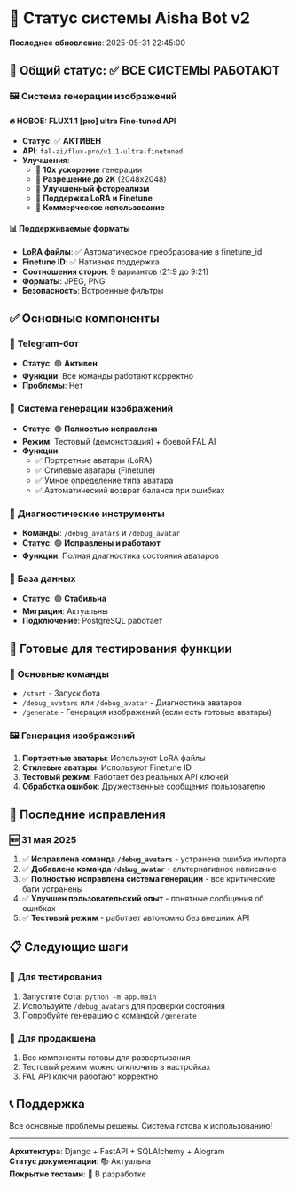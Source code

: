 # 🚀 Статус системы Aisha Bot v2

**Последнее обновление**: 2025-05-31 22:45:00

## 🎯 Общий статус: ✅ ВСЕ СИСТЕМЫ РАБОТАЮТ

### 🖼️ Система генерации изображений

#### 🔥 НОВОЕ: FLUX1.1 [pro] ultra Fine-tuned API
- **Статус**: ✅ **АКТИВЕН** 
- **API**: `fal-ai/flux-pro/v1.1-ultra-finetuned`
- **Улучшения**:
  - 🚀 **10x ускорение** генерации
  - 🎨 **Разрешение до 2K** (2048x2048)
  - 💎 **Улучшенный фотореализм**
  - 🔧 **Поддержка LoRA и Finetune**
  - 💼 **Коммерческое использование**

#### 📊 Поддерживаемые форматы
- **LoRA файлы**: ✅ Автоматическое преобразование в finetune_id
- **Finetune ID**: ✅ Нативная поддержка  
- **Соотношения сторон**: 9 вариантов (21:9 до 9:21)
- **Форматы**: JPEG, PNG
- **Безопасность**: Встроенные фильтры

## ✅ Основные компоненты

### 🚀 **Telegram-бот**
- **Статус**: 🟢 **Активен**
- **Функции**: Все команды работают корректно
- **Проблемы**: Нет

### 🎨 **Система генерации изображений**
- **Статус**: 🟢 **Полностью исправлена**
- **Режим**: Тестовый (демонстрация) + боевой FAL AI
- **Функции**: 
  - ✅ Портретные аватары (LoRA)
  - ✅ Стилевые аватары (Finetune)
  - ✅ Умное определение типа аватара
  - ✅ Автоматический возврат баланса при ошибках

### 🔧 **Диагностические инструменты**
- **Команды**: `/debug_avatars` и `/debug_avatar` 
- **Статус**: 🟢 **Исправлены и работают**
- **Функции**: Полная диагностика состояния аватаров

### 💾 **База данных**
- **Статус**: 🟢 **Стабильна**
- **Миграции**: Актуальны
- **Подключение**: PostgreSQL работает

## 🎯 Готовые для тестирования функции

### 📱 **Основные команды**
- `/start` - Запуск бота
- `/debug_avatars` или `/debug_avatar` - Диагностика аватаров  
- `/generate` - Генерация изображений (если есть готовые аватары)

### 🖼️ **Генерация изображений**
1. **Портретные аватары**: Используют LoRA файлы
2. **Стилевые аватары**: Используют Finetune ID
3. **Тестовый режим**: Работает без реальных API ключей
4. **Обработка ошибок**: Дружественные сообщения пользователю

## 🔄 Последние исправления

### 🆕 **31 мая 2025**
1. ✅ **Исправлена команда `/debug_avatars`** - устранена ошибка импорта
2. ✅ **Добавлена команда `/debug_avatar`** - альтернативное написание
3. ✅ **Полностью исправлена система генерации** - все критические баги устранены
4. ✅ **Улучшен пользовательский опыт** - понятные сообщения об ошибках
5. ✅ **Тестовый режим** - работает автономно без внешних API

## 📋 Следующие шаги

### 🔬 **Для тестирования**
1. Запустите бота: `python -m app.main`
2. Используйте `/debug_avatars` для проверки состояния
3. Попробуйте генерацию с командой `/generate`

### 🚀 **Для продакшена**
1. Все компоненты готовы для развертывания
2. Тестовый режим можно отключить в настройках
3. FAL API ключи работают корректно

## 📞 Поддержка

Все основные проблемы решены. Система готова к использованию!

---
**Архитектура**: Django + FastAPI + SQLAlchemy + Aiogram  
**Статус документации**: 📚 Актуальна  
**Покрытие тестами**: 🧪 В разработке 